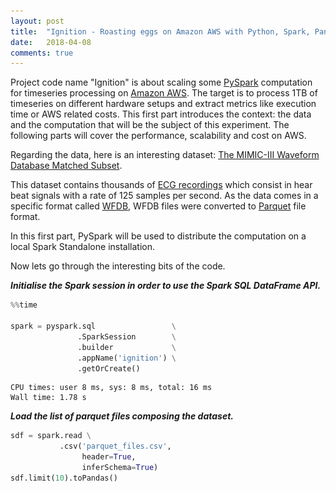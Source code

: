 ```yaml
---
layout: post
title:  "Ignition - Roasting eggs on Amazon AWS with Python, Spark, Pandas and Scipy: Part I (The Context)"
date:   2018-04-08
comments: true
---
```


Project code name "Ignition" is about scaling some [PySpark](http://spark.apache.org/) computation for timeseries processing on [Amazon AWS](https://aws.amazon.com). The target is to process 1TB of timeseries on different hardware setups and extract metrics like execution time or AWS related costs. This first part introduces the context: the data and the computation that will be the subject of this experiment. The following parts will cover the performance, scalability and cost on AWS.

Regarding the data, here is an interesting dataset: [The MIMIC-III Waveform Database Matched Subset](https://physionet.org/physiobank/database/mimic3wdb/matched/).

This dataset contains thousands of [ECG recordings](https://en.wikipedia.org/wiki/Electrocardiography) which consist in hear beat signals with a rate of 125 samples per second. As the data comes in a specific format called [WFDB](https://physionet.org/physiotools/wfdb.shtml), WFDB files were converted to [Parquet](https://parquet.apache.org/) file format.

In this first part, PySpark will be used to distribute the computation on a local Spark Standalone installation.

Now lets go through the interesting bits of the code.


_**Initialise the Spark session in order to use the Spark SQL DataFrame API.**_


```python
%%time

spark = pyspark.sql                 \
               .SparkSession        \
               .builder             \
               .appName('ignition') \
               .getOrCreate()
```

    CPU times: user 8 ms, sys: 8 ms, total: 16 ms
    Wall time: 1.78 s


_**Load the list of parquet files composing the dataset.**_


```python
sdf = spark.read \
           .csv('parquet_files.csv',
                header=True,
                inferSchema=True)
sdf.limit(10).toPandas()
```




<div>
<!-- <style scoped>
    .dataframe tbody tr th:only-of-type {
        vertical-align: middle;
    }

    .dataframe tbody tr th {
        vertical-align: top;
    }

    .dataframe thead th {
        text-align: right;
    }
</style> -->
<table border="1" class="dataframe">
  <thead>
    <tr style="text-align: right;">
      <th></th>
      <th>file</th>
      <th>size</th>
      <th>bucket_id</th>
      <th>subject_id</th>
      <th>record_id</th>
    </tr>
  </thead>
  <tbody>
    <tr>
      <th>0</th>
      <td>../../data/physionet/mimic3wdb/matched/p00/p003495/3916659.0000.parquet</td>
      <td>89215291</td>
      <td>p00</td>
      <td>p003495</td>
      <td>p00-p003495-3916659</td>
    </tr>
    <tr>
      <th>1</th>
      <td>../../data/physionet/mimic3wdb/matched/p00/p003495/3916659.0001.parquet</td>
      <td>16368810</td>
      <td>p00</td>
      <td>p003495</td>
      <td>p00-p003495-3916659</td>
    </tr>
    <tr>
      <th>2</th>
      <td>../../data/physionet/mimic3wdb/matched/p00/p000020/3544749.0000.parquet</td>
      <td>68988192</td>
      <td>p00</td>
      <td>p000020</td>
      <td>p00-p000020-3544749</td>
    </tr>
    <tr>
      <th>3</th>
      <td>../../data/physionet/mimic3wdb/matched/p00/p000020/3544749.0001.parquet</td>
      <td>69456632</td>
      <td>p00</td>
      <td>p000020</td>
      <td>p00-p000020-3544749</td>
    </tr>
    <tr>
      <th>4</th>
      <td>../../data/physionet/mimic3wdb/matched/p00/p000020/3544749.0002.parquet</td>
      <td>70660667</td>
      <td>p00</td>
      <td>p000020</td>
      <td>p00-p000020-3544749</td>
    </tr>
    <tr>
      <th>5</th>
      <td>../../data/physionet/mimic3wdb/matched/p00/p000020/3544749.0003.parquet</td>
      <td>30201955</td>
      <td>p00</td>
      <td>p000020</td>
      <td>p00-p000020-3544749</td>
    </tr>
    <tr>
      <th>6</th>
      <td>../../data/physionet/mimic3wdb/matched/p00/p000030/3524877.0000.parquet</td>
      <td>7733673</td>
      <td>p00</td>
      <td>p000030</td>
      <td>p00-p000030-3524877</td>
    </tr>
    <tr>
      <th>7</th>
      <td>../../data/physionet/mimic3wdb/matched/p00/p000033/3713820.0000.parquet</td>
      <td>74591347</td>
      <td>p00</td>
      <td>p000033</td>
      <td>p00-p000033-3713820</td>
    </tr>
    <tr>
      <th>8</th>
      <td>../../data/physionet/mimic3wdb/matched/p00/p000033/3713820.0001.parquet</td>
      <td>75399674</td>
      <td>p00</td>
      <td>p000033</td>
      <td>p00-p000033-3713820</td>
    </tr>
    <tr>
      <th>9</th>
      <td>../../data/physionet/mimic3wdb/matched/p00/p000033/3713820.0002.parquet</td>
      <td>1863999</td>
      <td>p00</td>
      <td>p000033</td>
      <td>p00-p000033-3713820</td>
    </tr>
  </tbody>
</table>
</div>



During the conversion of WFDB files to Parquet, the signal has been splitted in dataframe of 10 millions rows which produces Parquet files averaging 70MB in size.

_**Take one row and print the Parquet file size.**_


```python
row = list(
    map(lambda row: (row.record_id,
                     row.file,
                     row.size),
        sdf.select('record_id',
                   'file',
                   'size') \
           .take(1)))[0]
record_id, parquet_file, size = row

print('Parquet files size: %d bytes' % size)
```

    Parquet files size: 89215291 bytes


_**Read the parquet file with Pandas (using [Apache Arrow](https://arrow.apache.org)).**_


```python
%%time

pdf = pd.read_parquet(parquet_file)

print('Number of rows: %d' % len(pdf))
print('Memory usage: %d bytes' % pdf.memory_usage().sum())
```

    Number of rows: 10000000
    Memory usage: 400000000 bytes
    CPU times: user 1.45 s, sys: 456 ms, total: 1.9 s
    Wall time: 1.84 s


Without Parquet data compression, the size of one block of data in memory is 400MB.


```python
pdf.head()
```




<div>
<style scoped>
    .dataframe tbody tr th:only-of-type {
        vertical-align: middle;
    }

    .dataframe tbody tr th {
        vertical-align: top;
    }

    .dataframe thead th {
        text-align: right;
    }
</style>
<table border="1" class="dataframe">
  <thead>
    <tr style="text-align: right;">
      <th></th>
      <th>time</th>
      <th>record</th>
      <th>parameter</th>
      <th>value</th>
    </tr>
  </thead>
  <tbody>
    <tr>
      <th>0</th>
      <td>2205-05-12 14:21:31.960</td>
      <td>3916659_0001</td>
      <td>II</td>
      <td>0.000000</td>
    </tr>
    <tr>
      <th>1</th>
      <td>2205-05-12 14:21:32.016</td>
      <td>3916659_0001</td>
      <td>II</td>
      <td>-0.398438</td>
    </tr>
    <tr>
      <th>2</th>
      <td>2205-05-12 14:21:32.024</td>
      <td>3916659_0001</td>
      <td>II</td>
      <td>-0.453125</td>
    </tr>
    <tr>
      <th>3</th>
      <td>2205-05-12 14:21:32.032</td>
      <td>3916659_0001</td>
      <td>II</td>
      <td>1.500000</td>
    </tr>
    <tr>
      <th>4</th>
      <td>2205-05-12 14:21:32.040</td>
      <td>3916659_0001</td>
      <td>II</td>
      <td>1.500000</td>
    </tr>
  </tbody>
</table>
</div>



(Don't be afraid by the year 2205 in the time column, it is coming as is from the original WFDB file.)

_**Pivot data to tranform the dataset from narrow format to wide format** (but because there is only one parameter "II" in this dataset, I will get only one column named "II")_


```python
%%time

pdf = pdf.pivot(index='time',
                columns='parameter',
                values='value')
pdf.sort_index(inplace=True)

print('Number of rows: %d' % len(pdf))
print('Memory usage: %d bytes' % pdf.memory_usage().sum())
```

    Number of rows: 10000000
    Memory usage: 160000000 bytes
    CPU times: user 3.51 s, sys: 896 ms, total: 4.41 s
    Wall time: 4.41 s


While removing columns "record" and "parameter" the pivot is reducing the size of the data to 160MB.


```python
pdf.head()
```




<div>
<style scoped>
    .dataframe tbody tr th:only-of-type {
        vertical-align: middle;
    }

    .dataframe tbody tr th {
        vertical-align: top;
    }

    .dataframe thead th {
        text-align: right;
    }
</style>
<table border="1" class="dataframe">
  <thead>
    <tr style="text-align: right;">
      <th>parameter</th>
      <th>II</th>
    </tr>
    <tr>
      <th>time</th>
      <th></th>
    </tr>
  </thead>
  <tbody>
    <tr>
      <th>2205-05-12 05:06:01.000</th>
      <td>-0.007812</td>
    </tr>
    <tr>
      <th>2205-05-12 05:06:01.008</th>
      <td>-0.007812</td>
    </tr>
    <tr>
      <th>2205-05-12 05:06:01.016</th>
      <td>0.000000</td>
    </tr>
    <tr>
      <th>2205-05-12 05:06:01.024</th>
      <td>-0.007812</td>
    </tr>
    <tr>
      <th>2205-05-12 05:06:01.032</th>
      <td>0.007812</td>
    </tr>
  </tbody>
</table>
</div>



_**Plot the 10 first seconds of signal** (and fortunately it looks like heart beats !)_


```python
pdf[:125*10].plot(figsize=(18, 4))
plt.show()
```


![png](/assets/img/2018-04-08-ignition-part1_23_0.png)


_**Clean and down sample the data (from 125Hz to 16Hz)**_


```python
raw_pdf = pdf

# RATE = 16

pdf = pdf.fillna(method='ffill')
pdf = pdf.resample(
    '%dus' % int(1000000 / RATE)
).mean()

print('Number of rows: %d' % len(pdf))
print('Memory usage: %d bytes' % pdf.memory_usage().sum())
pdf.head()
```

    Number of rows: 1382384
    Memory usage: 22118144 bytes





<div>
<style scoped>
    .dataframe tbody tr th:only-of-type {
        vertical-align: middle;
    }

    .dataframe tbody tr th {
        vertical-align: top;
    }

    .dataframe thead th {
        text-align: right;
    }
</style>
<table border="1" class="dataframe">
  <thead>
    <tr style="text-align: right;">
      <th>parameter</th>
      <th>II</th>
    </tr>
    <tr>
      <th>time</th>
      <th></th>
    </tr>
  </thead>
  <tbody>
    <tr>
      <th>2205-05-12 05:06:01.000000</th>
      <td>0.136719</td>
    </tr>
    <tr>
      <th>2205-05-12 05:06:01.062500</th>
      <td>0.126953</td>
    </tr>
    <tr>
      <th>2205-05-12 05:06:01.125000</th>
      <td>-0.040039</td>
    </tr>
    <tr>
      <th>2205-05-12 05:06:01.187500</th>
      <td>-0.010742</td>
    </tr>
    <tr>
      <th>2205-05-12 05:06:01.250000</th>
      <td>0.008789</td>
    </tr>
  </tbody>
</table>
</div>



After down sampling, the number of rows that will be processed is reduced to around 1 million and the size of the data is down to 22MB.

_**Plot the down sampled signal**_


```python
pdf[:RATE*10].plot(figsize=(18, 4))
plt.show()
```


![png](/assets/img/2018-04-08-ignition-part1_28_0.png)


The down sampled signal shows less noise but the peak's amplitude has been affected too (around 0.30 when it was 0.60 in the raw signal)

_**Here is the computation that will be applied on the signal**_


```python
def extract_features(pdf):
    result_pdf = None
    for column in pdf.columns:

        local_mins = argrelextrema(
            pdf[column].values, np.less
        )[0]

        local_maxs = argrelextrema(
            pdf[column].values, np.greater
        )[0]

        local_minmaxs = np.sort(
            np.concatenate((local_mins, local_maxs))
        )

        if result_pdf is None:
            result_pdf = pd.DataFrame()
            result_pdf[column] = pdf[column][local_minmaxs]
        else:
            tmp_pdf = pd.DataFrame()
            tmp_pdf[column] = pdf[column][local_minmaxs]
            result_pdf = pd.merge(result_pdf,
                                  tmp_pdf,
                                  left_index=True,
                                  right_index=True,
                                  how='outer' )
    return result_pdf
```

The Scipy function argrelextrema() is used to extract relative extrema (local minimums and maximums) of the down sampled signal. I choose this function for the only reason it needs to scan the signal in full while keeping the computation light (the purpose of this whole exercise is to focus on the IO-boundness of the problem ^^).

_**Apply the computation**_


```python
%%time

result_pdf = extract_features(pdf)

print('Number of rows: %d' % len(result_pdf))
print('Memory usage: %d bytes' % result_pdf.memory_usage().sum())
```

    Number of rows: 610660
    Memory usage: 9770560 bytes
    CPU times: user 1.22 s, sys: 20 ms, total: 1.24 s
    Wall time: 1.24 s


The resulting data is now about 600000 rows and 10MB.


```python
result_pdf.head()
```




<div>
<style scoped>
    .dataframe tbody tr th:only-of-type {
        vertical-align: middle;
    }

    .dataframe tbody tr th {
        vertical-align: top;
    }

    .dataframe thead th {
        text-align: right;
    }
</style>
<table border="1" class="dataframe">
  <thead>
    <tr style="text-align: right;">
      <th></th>
      <th>II</th>
    </tr>
    <tr>
      <th>time</th>
      <th></th>
    </tr>
  </thead>
  <tbody>
    <tr>
      <th>2205-05-12 05:06:01.125000</th>
      <td>-0.040039</td>
    </tr>
    <tr>
      <th>2205-05-12 05:06:01.375000</th>
      <td>0.088867</td>
    </tr>
    <tr>
      <th>2205-05-12 05:06:01.687500</th>
      <td>0.032227</td>
    </tr>
    <tr>
      <th>2205-05-12 05:06:01.812500</th>
      <td>0.074219</td>
    </tr>
    <tr>
      <th>2205-05-12 05:06:01.875000</th>
      <td>0.037109</td>
    </tr>
  </tbody>
</table>
</div>



_**Plot results on the down sampled signal**_


```python
plt.figure(figsize=(18, 4))

ax = plt.subplot('111')
pdf[:RATE*10].plot(ax=ax)
result_pdf[:pdf.index[RATE*10]].plot(
    ax=ax,
    title='downsampled',
    color='r',
    style=':',
    marker='x',
    legend=False
)

plt.show()
```


![png](/assets/img/2018-04-08-ignition-part1_38_0.png)


At first sight, the detected relative extrema (coupled with linear interpolation) look like a good signal approximation but it is not defect free:
![DEFECTS](/assets/img/2018-04-08-ignition-part1_30_0_annotated.png)

_**Plot results over the original signal**_


```python
plt.figure(figsize=(18, 4))

ax = plt.subplot('111')
raw_pdf[:125*10].plot(ax=ax)
result_pdf[:pdf.index[RATE*10]].plot(
    ax=ax,
    title='raw',
    color='r',
    style=':',
    marker='x',
    legend=False
)

plt.show()
```


![png](/assets/img/2018-04-08-ignition-part1_41_0.png)


Compared to the raw signal, the approximation looks even worse given that we miss all maximum peaks.


So here is the context. We will process heart beat signals by blocks of 10 millions samples to detect local extrema. And we will do that on 1TB of data. To give you an idea, it takes around 40 seconds to process the example of signal of this blog post on one core of an Intel Core i7-6700K CPU. Using the 8 cores of the same CPU with 32GB of memory, it takes around 14 hours to process the full dataset (which total size is just under 1.2TB).

In Part II we will see how to distribute this significant piece of processing on AWS using EC2 and S3.


[See the notebook on GitHub](https://github.com/bu2/ignition/blob/master/part1/2018-04-08-ignition-part1.ipynb)
